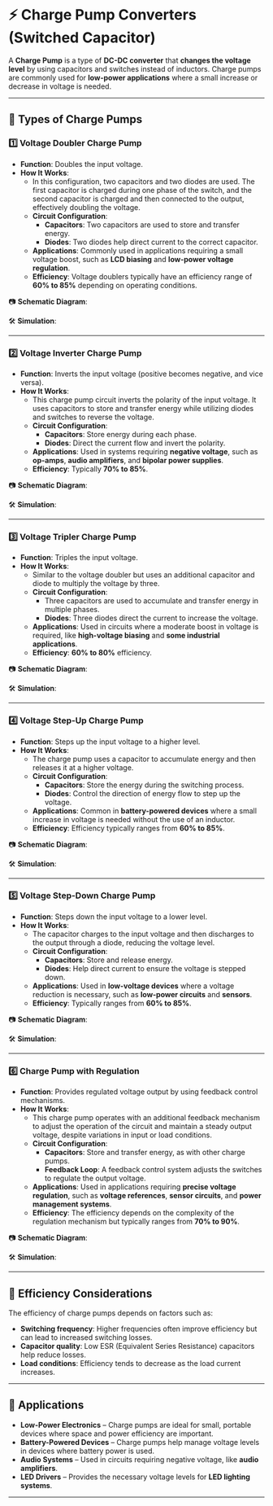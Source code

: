 # ⚡ Charge Pump Converters (Switched Capacitor)

A **Charge Pump** is a type of **DC-DC converter** that **changes the voltage level** by using capacitors and switches instead of inductors. Charge pumps are commonly used for **low-power applications** where a small increase or decrease in voltage is needed.

---

## 🔹 Types of Charge Pumps  

### **1️⃣ Voltage Doubler Charge Pump**
- **Function**: Doubles the input voltage.
- **How It Works**: 
  - In this configuration, two capacitors and two diodes are used. The first capacitor is charged during one phase of the switch, and the second capacitor is charged and then connected to the output, effectively doubling the voltage.
  - **Circuit Configuration**: 
    - **Capacitors**: Two capacitors are used to store and transfer energy.
    - **Diodes**: Two diodes help direct current to the correct capacitor.
  - **Applications**: Commonly used in applications requiring a small voltage boost, such as **LCD biasing** and **low-power voltage regulation**.
  - **Efficiency**: Voltage doublers typically have an efficiency range of **60% to 85%** depending on operating conditions.

📷 **Schematic Diagram**:


🛠 **Simulation**:  


---

### **2️⃣ Voltage Inverter Charge Pump**
- **Function**: Inverts the input voltage (positive becomes negative, and vice versa).
- **How It Works**: 
  - This charge pump circuit inverts the polarity of the input voltage. It uses capacitors to store and transfer energy while utilizing diodes and switches to reverse the voltage.
  - **Circuit Configuration**:
    - **Capacitors**: Store energy during each phase.
    - **Diodes**: Direct the current flow and invert the polarity.
  - **Applications**: Used in systems requiring **negative voltage**, such as **op-amps**, **audio amplifiers**, and **bipolar power supplies**.
  - **Efficiency**: Typically **70% to 85%**.

📷 **Schematic Diagram**:


🛠 **Simulation**:


---

### **3️⃣ Voltage Tripler Charge Pump**
- **Function**: Triples the input voltage.
- **How It Works**: 
  - Similar to the voltage doubler but uses an additional capacitor and diode to multiply the voltage by three.
  - **Circuit Configuration**:
    - Three capacitors are used to accumulate and transfer energy in multiple phases.
    - **Diodes**: Three diodes direct the current to increase the voltage.
  - **Applications**: Used in circuits where a moderate boost in voltage is required, like **high-voltage biasing** and **some industrial applications**.
  - **Efficiency**: **60% to 80%** efficiency.

📷 **Schematic Diagram**:


🛠 **Simulation**:


---

### **4️⃣ Voltage Step-Up Charge Pump**
- **Function**: Steps up the input voltage to a higher level.
- **How It Works**: 
  - The charge pump uses a capacitor to accumulate energy and then releases it at a higher voltage.
  - **Circuit Configuration**:
    - **Capacitors**: Store the energy during the switching process.
    - **Diodes**: Control the direction of energy flow to step up the voltage.
  - **Applications**: Common in **battery-powered devices** where a small increase in voltage is needed without the use of an inductor.
  - **Efficiency**: Efficiency typically ranges from **60% to 85%**.

📷 **Schematic Diagram**:


🛠 **Simulation**:

---

### **5️⃣ Voltage Step-Down Charge Pump**
- **Function**: Steps down the input voltage to a lower level.
- **How It Works**: 
  - The capacitor charges to the input voltage and then discharges to the output through a diode, reducing the voltage level.
  - **Circuit Configuration**:
    - **Capacitors**: Store and release energy.
    - **Diodes**: Help direct current to ensure the voltage is stepped down.
  - **Applications**: Used in **low-voltage devices** where a voltage reduction is necessary, such as **low-power circuits** and **sensors**.
  - **Efficiency**: Typically ranges from **60% to 85%**.

📷 **Schematic Diagram**:


🛠 **Simulation**:


---

### **6️⃣ Charge Pump with Regulation**
- **Function**: Provides regulated voltage output by using feedback control mechanisms.
- **How It Works**: 
  - This charge pump operates with an additional feedback mechanism to adjust the operation of the circuit and maintain a steady output voltage, despite variations in input or load conditions.
  - **Circuit Configuration**:
    - **Capacitors**: Store and transfer energy, as with other charge pumps.
    - **Feedback Loop**: A feedback control system adjusts the switches to regulate the output voltage.
  - **Applications**: Used in applications requiring **precise voltage regulation**, such as **voltage references**, **sensor circuits**, and **power management systems**.
  - **Efficiency**: The efficiency depends on the complexity of the regulation mechanism but typically ranges from **70% to 90%**.

📷 **Schematic Diagram**:


🛠 **Simulation**:


---

## 🔹 Efficiency Considerations

The efficiency of charge pumps depends on factors such as:
- **Switching frequency**: Higher frequencies often improve efficiency but can lead to increased switching losses.
- **Capacitor quality**: Low ESR (Equivalent Series Resistance) capacitors help reduce losses.
- **Load conditions**: Efficiency tends to decrease as the load current increases.

---

## 📌 Applications
- **Low-Power Electronics** – Charge pumps are ideal for small, portable devices where space and power efficiency are important.
- **Battery-Powered Devices** – Charge pumps help manage voltage levels in devices where battery power is used.
- **Audio Systems** – Used in circuits requiring negative voltage, like **audio amplifiers**.
- **LED Drivers** – Provides the necessary voltage levels for **LED lighting systems**.

---


